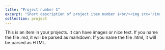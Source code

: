 ```yaml
---
title: "Project number 1"
excerpt: "Short description of project item number 1<br/><img src='/images/500x300.png'>"
collection: project
---
```


This is an item in your projects. It can have images or nice text. If you name the file .md, it will be parsed as markdown. If you name the file .html, it will be parsed as HTML.
